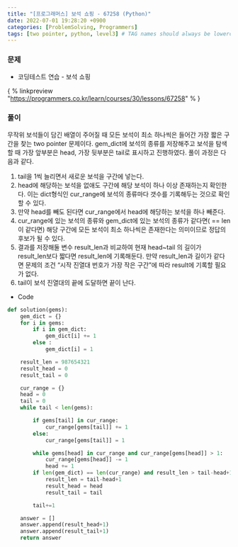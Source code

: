 ```yaml
---
title: "[프로그래머스] 보석 쇼핑 - 67258 (Python)"
date: 2022-07-01 19:28:20 +0900
categories: [ProblemSolving, Programmers]
tags: [two pointer, python, level3] # TAG names should always be lowercase
---
```


### 문제

- 코딩테스트 연습 - 보석 쇼핑

{ % linkpreview "https://programmers.co.kr/learn/courses/30/lessons/67258" % }

### 풀이

무작위 보석들이 담긴 배열이 주어질 때 모든 보석이 최소 하나씩은 들어간 가장 짧은 구간을 찾는 two pointer 문제이다. gem_dict에 보석의 종류를 저장해주고 보석을 탐색할 때 가장 앞부분은 head, 가장 뒷부분은 tail로 표시하고 진행하였다. 풀이 과정은 다음과 같다.

1. tail을 1씩 늘리면서 새로운 보석을 구간에 넣는다.
2. head에 해당하는 보석을 없애도 구간에 해당 보석이 하나 이상 존재하는지 확인한다.
   이는 dict형식인 cur_range에 보석의 종류마다 갯수를 기록해두는 것으로 확인할 수 있다.
3. 만약 head를 빼도 된다면 cur_range에서 head에 해당하는 보석을 하나 빼준다.
4. cur_range에 있는 보석의 종류와 gem_dict에 있는 보석의 종류가 같다면( == len이 같다면) 해당 구간에 모든 보석이 최소 하나씩은 존재한다는 의미이므로 정답의 후보가 될 수 있다.
5. 결과를 저장해둘 변수 result_len과 비교하여 현재 head~tail 의 길이가 result_len보다 짧다면 result_len에 기록해둔다.
   만약 result_len과 길이가 같다면 문제의 조건 “시작 진열대 번호가 가장 작은 구간”에 따라 result에 기록할 필요가 없다.
6. tail이 보석 진열대의 끝에 도달하면 끝이 난다.

- Code

```python
def solution(gems):
    gem_dict = {}
    for i in gems:
        if i in gem_dict:
            gem_dict[i] += 1
        else :
            gem_dict[i] = 1

    result_len = 987654321
    result_head = 0
    result_tail = 0

    cur_range = {}
    head = 0
    tail = 0
    while tail < len(gems):

        if gems[tail] in cur_range:
            cur_range[gems[tail]] += 1
        else:
            cur_range[gems[tail]] = 1

        while gems[head] in cur_range and cur_range[gems[head]] > 1:
            cur_range[gems[head]] -= 1
            head += 1
        if len(gem_dict) == len(cur_range) and result_len > tail-head+1:
            result_len = tail-head+1
            result_head = head
            result_tail = tail

        tail+=1

    answer = []
    answer.append(result_head+1)
    answer.append(result_tail+1)
    return answer
```
